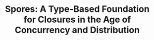 ---
isconference: true
undersubmission: true
title: "Spores: A Type-Based Foundation for Closures in the Age of Concurrency and Distribution"
authors: "Heather Miller, Philipp Haller, and Martin Odersky"
pdf: "http://infoscience.epfl.ch/record/191239/files/spores.pdf"
---